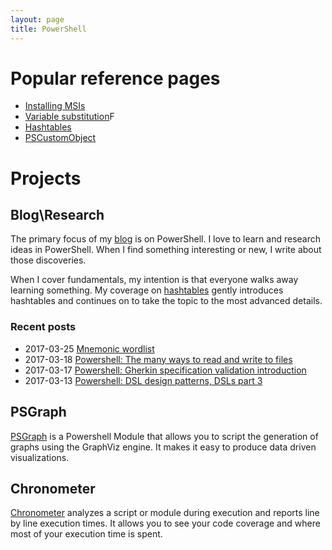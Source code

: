 ```yaml
---
layout: page
title: PowerShell
---
```


# Popular reference pages

* [Installing MSIs](/2016-10-21-powershell-installing-msi-files/?utm_source=blog&utm_medium=blog&utm_content=popref)
* [Variable substitution](/2017-01-13-powershell-variable-substitution-in-strings\?utm_source=blog&utm_medium=blog&utm_content=popref)F
* [Hashtables](/2016-11-06-powershell-hashtable-everything-you-wanted-to-know-about\?utm_source=blog&utm_medium=blog&utm_content=popref)
* [PSCustomObject](/2016-10-28-powershell-everything-you-wanted-to-know-about-pscustomobject\?utm_source=blog&utm_medium=blog&utm_content=popref)

# Projects

## Blog\Research

The primary focus of my [blog](/blog/?utm_source=blog&utm_medium=blog&utm_content=index) is on PowerShell. I love to learn and research ideas in PowerShell. When I find something interesting or new, I write about those discoveries. 

When I cover fundamentals, my intention is that everyone walks away learning something. My coverage on [hashtables](/2016-11-06-powershell-hashtable-everything-you-wanted-to-know-about/?utm_source=blog&utm_medium=blog&utm_content=index) gently introduces hashtables and continues on to take the topic to the most advanced details.

### Recent posts

* 2017-03-25 [Mnemonic wordlist](/2017-03-25-mnemonic-wordlist/?utm_source=blog&utm_medium=blog&utm_content=recent)
* 2017-03-18 [Powershell: The many ways to read and write to files](/2017-03-18-Powershell-reading-and-saving-data-to-files/?utm_source=blog&utm_medium=blog&utm_content=recent)
* 2017-03-17 [Powershell: Gherkin specification validation introduction](/2017-03-17-Powershell-Gherkin-specification-validation/?utm_source=blog&utm_medium=blog&utm_content=recent)
* 2017-03-13 [Powershell: DSL design patterns, DSLs part 3](/2017-03-13-Powershell-DSL-design-patterns/?utm_source=blog&utm_medium=blog&utm_content=recent)

## PSGraph

[PSGraph](/2017-01-30-Powershell-PSGraph//?utm_source=blog&utm_medium=blog&utm_content=projects) is a Powershell Module that allows you to script the generation of graphs using the GraphViz engine. It makes it easy to produce data driven visualizations.

## Chronometer

[Chronometer](/2017-02-05-Powershell-Chronometer-line-by-line-script-execution-times/?utm_source=blog&utm_medium=blog&utm_content=projects) analyzes a script or module during execution and reports line by line execution times. It allows you to see your code coverage and where most of your execution time is spent.

